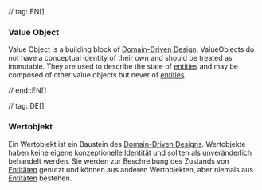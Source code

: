 // tag::EN[]
### Value Object

Value Object is a building block of [Domain-Driven Design](#term-DDD). ValueObjects do not have a conceptual identity of their own and should be treated as immutable. They are used to describe the state of [entities](#term-entity) and may be composed of other value objects but never of [entities](#term-entity).


// end::EN[]

// tag::DE[]
### Wertobjekt

Ein Wertobjekt ist ein Baustein des [Domain-Driven
Designs](#term-DDD). Wertobjekte haben keine eigene konzeptionelle
Identität und sollten als unveränderlich behandelt werden. Sie werden
zur Beschreibung des Zustands von [Entitäten](#term-entity) genutzt
und können aus anderen Wertobjekten, aber niemals aus
[Entitäten](#term-entity) bestehen.

